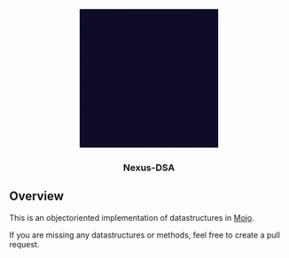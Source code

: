 <div align="center">
    <img src="Nexus-DSA.gif" alt="Logo" width="250" height="250">

  <h3 align="center">Nexus-DSA</h3>
</div>   

## Overview
This is an objectoriented implementation of datastructures in [Mojo](https://www.modular.com/max/mojo).  
  
If you are missing any datastructures or methods, feel free to create a pull request.  
